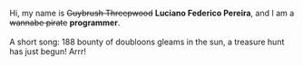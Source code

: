 Hi, my name is ~~Guybrush Threepwood~~ **Luciano Federico Pereira**, and I am a ~~wannabe pirate~~ **programmer**.<br><br>A short song: 188 bounty of doubloons gleams in the sun, a treasure hunt has just begun! Arrr!

